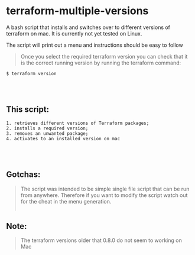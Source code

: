 # terraform-multiple-versions
A bash script that installs and switches over to different versions of terraform on mac. It is currently not yet tested on Linux.

The script will print out a menu and instructions should be easy to follow

> Once you select the required terraform version you can check that it is the correct running version by running the terraform command:
```
$ terraform version
```
<br/><br/>

## This script:
```
1. retrieves different versions of Terraform packages;
2. installs a required version;
3. removes an unwanted package;
4. activates to an installed version on mac
```
<br/><br/>

## Gotchas:
> The script was intended to be simple single file script that can be run from anywhere. Therefore if you want to modify the script watch out for the cheat in the menu generation.
<br/><br/>

## Note:
> The terraform versions older that 0.8.0 do not seem to working on Mac

